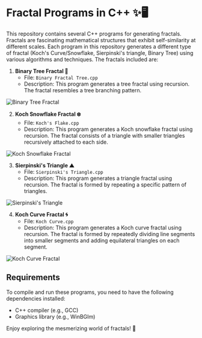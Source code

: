 # Fractal Programs in C++ ✨🖥️

This repository contains several C++ programs for generating fractals. Fractals are fascinating mathematical structures that exhibit self-similarity at different scales. Each program in this repository generates a different type of fractal (Koch's Curve/Snowflake, Sierpinski's triangle, Binary Tree) using various algorithms and techniques. The fractals included are:

1. **Binary Tree Fractal 🌳**
   - File: `Binary Fractal Tree.cpp`
   - Description: This program generates a tree fractal using recursion. The fractal resembles a tree branching pattern.

![Binary Tree Fractal](https://github.com/maruwu8/Fractal-Programs/assets/130385138/e81a84f9-abd7-4dda-b428-40d0e0748fa7)

2. **Koch Snowflake Fractal ❄️**
   - File: `Koch's Flake.cpp`
   - Description: This program generates a Koch snowflake fractal using recursion. The fractal consists of a triangle with smaller triangles recursively attached to each side.

![Koch Snowflake Fractal](https://github.com/maruwu8/Fractal-Programs/assets/130385138/70e22186-b28c-465a-b803-4c1d2ee84be0)

3. **Sierpinski's Triangle ▲**
   - File: `Sierpinski's Triangle.cpp`
   - Description: This program generates a triangle fractal using recursion. The fractal is formed by repeating a specific pattern of triangles.

![Sierpinski's Triangle](https://github.com/maruwu8/Fractal-Programs/assets/130385138/0dc59855-4bb0-4333-8c88-b69270154809)

4. **Koch Curve Fractal 🌀**
   - File: `Koch Curve.cpp`
   - Description: This program generates a Koch curve fractal using recursion. The fractal is formed by repeatedly dividing line segments into smaller segments and adding equilateral triangles on each segment.

![Koch Curve Fractal](https://github.com/maruwu8/Fractal-Programs/assets/130385138/413890e3-5b59-40b8-9f3c-1053ddd83f53)

## Requirements

To compile and run these programs, you need to have the following dependencies installed:

- C++ compiler (e.g., GCC)
- Graphics library (e.g., WinBGIm)

Enjoy exploring the mesmerizing world of fractals! 🌌


